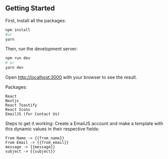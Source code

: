 ## Getting Started

First, Install all the packages:

```bash
npm install
#or
yarn
```

Then, run the development server:

```bash
npm run dev
# or
yarn dev
```

Open [http://localhost:3000](http://localhost:3000) with your browser to see the result.

Packages:

```
React
Nextjs
React Toastify
React Icons
EmailJS (for Contact Us)
```

Steps to get it working:
Create a EmailJS account and make a template with this dynamic values in their respective fields:

```
From Name -> {{from_name}}
From Email -> {{from_email}}
message -> {{message}}
subject -> {{subject}}
```
